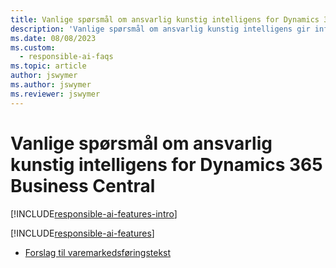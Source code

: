 ```yaml
---
title: Vanlige spørsmål om ansvarlig kunstig intelligens for Dynamics 365 Business Central
description: 'Vanlige spørsmål om ansvarlig kunstig intelligens gir informasjon om KI-teknologien som brukes i Business Central, sammen med viktige vurderinger og detaljer om hvordan kunstig intelligens brukes, hvordan den ble testet og evaluert, og eventuelle spesifikke begrensninger.'
ms.date: 08/08/2023
ms.custom:
  - responsible-ai-faqs
ms.topic: article
author: jswymer
ms.author: jswymer
ms.reviewer: jswymer
---
```


# <a name="responsible-ai-faqs-for-for-dynamics-365-business-central"></a>Vanlige spørsmål om ansvarlig kunstig intelligens for Dynamics 365 Business Central

[!INCLUDE[responsible-ai-features-intro](includes/responsible-ai-intro.md)]

[!INCLUDE[responsible-ai-features](includes/responsible-ai-features.md)]

- [Forslag til varemarkedsføringstekst](faqs-marketing-text.md)

